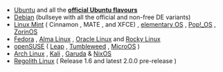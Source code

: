 <!-- One Entry/Addition per line
start with , or & or *
provide Pretty/Well known name and URL of Distro main site
-->
* [Ubuntu](https://ubuntu.com/desktop)
        and all the **[official Ubuntu flavours](https://ubuntu.com/download/flavours)**
* [Debian](https://www.debian.org/)
    (bullseye with all the official and non-free DE variants)
* [Linux Mint](https://linuxmint.com/) (
    Cinnamon
    , MATE
    , and XFCE)
    , [elementary OS](https://elementary.io/)
    , [Pop!_OS](https://pop.system76.com/)
    , [ZorinOS](https://zorin.com/os/)
* [Fedora](https://getfedora.org/)
    , [Alma Linux](https://almalinux.org/)
    , [Oracle Linux](https://www.oracle.com/linux/)
    and [Rocky Linux](https://rockylinux.org/)
* [openSUSE](https://get.opensuse.org/ )
    (
    [Leap](https://get.opensuse.org/leap/)
    , [Tumbleweed](https://get.opensuse.org/tumbleweed/)
    , [MicroOS](https://microos.opensuse.org/)
    )
* [Arch Linux](https://www.archlinux.org/)
    , [Kali](https://www.kali.org/)
    , [Garuda](https://garudalinux.org/)
    & [NixOS](https://nixos.org/)
* [Regolith Linux](https://regolith-linux.org/)
    (
        Release 1.6
        and latest 2.0.0 pre-release
        )
